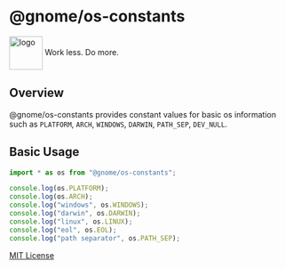# @gnome/os-constants

<div height=30" vertical-align="top">
<image src="https://raw.githubusercontent.com/gnomejs/gnomejs/main/assets/icon.png"
    alt="logo" width="60" valign="middle" />
<span>Work less. Do more. </span>
</div>

## Overview

@gnome/os-constants provides constant values for basic os information
such as `PLATFORM`, `ARCH`, `WINDOWS`, `DARWIN`, `PATH_SEP`, `DEV_NULL`.

## Basic Usage

```typescript
import * as os from "@gnome/os-constants";

console.log(os.PLATFORM);
console.log(os.ARCH);
console.log("windows", os.WINDOWS);
console.log("darwin", os.DARWIN);
console.log("linux", os.LINUX);
console.log("eol", os.EOL);
console.log("path separator", os.PATH_SEP);
```

[MIT License](./LICENSE.md)
